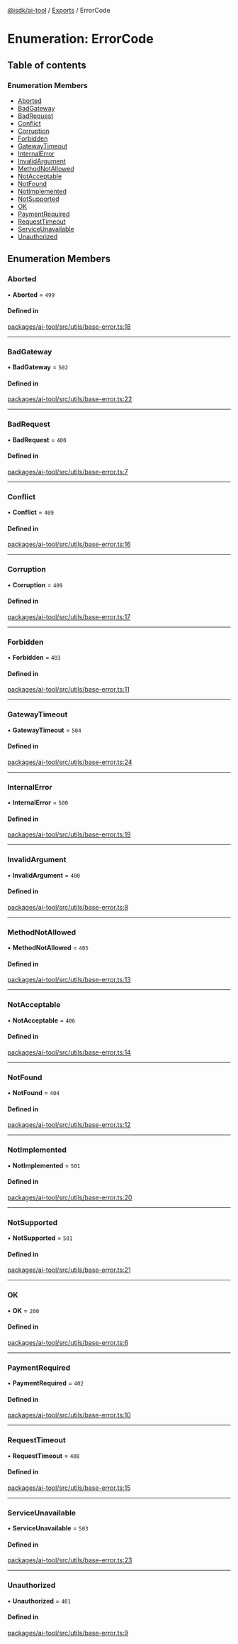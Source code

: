 [@isdk/ai-tool](../README.md) / [Exports](../modules.md) / ErrorCode

# Enumeration: ErrorCode

## Table of contents

### Enumeration Members

- [Aborted](ErrorCode.md#aborted)
- [BadGateway](ErrorCode.md#badgateway)
- [BadRequest](ErrorCode.md#badrequest)
- [Conflict](ErrorCode.md#conflict)
- [Corruption](ErrorCode.md#corruption)
- [Forbidden](ErrorCode.md#forbidden)
- [GatewayTimeout](ErrorCode.md#gatewaytimeout)
- [InternalError](ErrorCode.md#internalerror)
- [InvalidArgument](ErrorCode.md#invalidargument)
- [MethodNotAllowed](ErrorCode.md#methodnotallowed)
- [NotAcceptable](ErrorCode.md#notacceptable)
- [NotFound](ErrorCode.md#notfound)
- [NotImplemented](ErrorCode.md#notimplemented)
- [NotSupported](ErrorCode.md#notsupported)
- [OK](ErrorCode.md#ok)
- [PaymentRequired](ErrorCode.md#paymentrequired)
- [RequestTimeout](ErrorCode.md#requesttimeout)
- [ServiceUnavailable](ErrorCode.md#serviceunavailable)
- [Unauthorized](ErrorCode.md#unauthorized)

## Enumeration Members

### Aborted

• **Aborted** = ``499``

#### Defined in

[packages/ai-tool/src/utils/base-error.ts:18](https://github.com/isdk/ai-tool.js/blob/8de1e0420acc6b174e70aae08e16e1ba780f842c/src/utils/base-error.ts#L18)

___

### BadGateway

• **BadGateway** = ``502``

#### Defined in

[packages/ai-tool/src/utils/base-error.ts:22](https://github.com/isdk/ai-tool.js/blob/8de1e0420acc6b174e70aae08e16e1ba780f842c/src/utils/base-error.ts#L22)

___

### BadRequest

• **BadRequest** = ``400``

#### Defined in

[packages/ai-tool/src/utils/base-error.ts:7](https://github.com/isdk/ai-tool.js/blob/8de1e0420acc6b174e70aae08e16e1ba780f842c/src/utils/base-error.ts#L7)

___

### Conflict

• **Conflict** = ``409``

#### Defined in

[packages/ai-tool/src/utils/base-error.ts:16](https://github.com/isdk/ai-tool.js/blob/8de1e0420acc6b174e70aae08e16e1ba780f842c/src/utils/base-error.ts#L16)

___

### Corruption

• **Corruption** = ``409``

#### Defined in

[packages/ai-tool/src/utils/base-error.ts:17](https://github.com/isdk/ai-tool.js/blob/8de1e0420acc6b174e70aae08e16e1ba780f842c/src/utils/base-error.ts#L17)

___

### Forbidden

• **Forbidden** = ``403``

#### Defined in

[packages/ai-tool/src/utils/base-error.ts:11](https://github.com/isdk/ai-tool.js/blob/8de1e0420acc6b174e70aae08e16e1ba780f842c/src/utils/base-error.ts#L11)

___

### GatewayTimeout

• **GatewayTimeout** = ``504``

#### Defined in

[packages/ai-tool/src/utils/base-error.ts:24](https://github.com/isdk/ai-tool.js/blob/8de1e0420acc6b174e70aae08e16e1ba780f842c/src/utils/base-error.ts#L24)

___

### InternalError

• **InternalError** = ``500``

#### Defined in

[packages/ai-tool/src/utils/base-error.ts:19](https://github.com/isdk/ai-tool.js/blob/8de1e0420acc6b174e70aae08e16e1ba780f842c/src/utils/base-error.ts#L19)

___

### InvalidArgument

• **InvalidArgument** = ``400``

#### Defined in

[packages/ai-tool/src/utils/base-error.ts:8](https://github.com/isdk/ai-tool.js/blob/8de1e0420acc6b174e70aae08e16e1ba780f842c/src/utils/base-error.ts#L8)

___

### MethodNotAllowed

• **MethodNotAllowed** = ``405``

#### Defined in

[packages/ai-tool/src/utils/base-error.ts:13](https://github.com/isdk/ai-tool.js/blob/8de1e0420acc6b174e70aae08e16e1ba780f842c/src/utils/base-error.ts#L13)

___

### NotAcceptable

• **NotAcceptable** = ``406``

#### Defined in

[packages/ai-tool/src/utils/base-error.ts:14](https://github.com/isdk/ai-tool.js/blob/8de1e0420acc6b174e70aae08e16e1ba780f842c/src/utils/base-error.ts#L14)

___

### NotFound

• **NotFound** = ``404``

#### Defined in

[packages/ai-tool/src/utils/base-error.ts:12](https://github.com/isdk/ai-tool.js/blob/8de1e0420acc6b174e70aae08e16e1ba780f842c/src/utils/base-error.ts#L12)

___

### NotImplemented

• **NotImplemented** = ``501``

#### Defined in

[packages/ai-tool/src/utils/base-error.ts:20](https://github.com/isdk/ai-tool.js/blob/8de1e0420acc6b174e70aae08e16e1ba780f842c/src/utils/base-error.ts#L20)

___

### NotSupported

• **NotSupported** = ``501``

#### Defined in

[packages/ai-tool/src/utils/base-error.ts:21](https://github.com/isdk/ai-tool.js/blob/8de1e0420acc6b174e70aae08e16e1ba780f842c/src/utils/base-error.ts#L21)

___

### OK

• **OK** = ``200``

#### Defined in

[packages/ai-tool/src/utils/base-error.ts:6](https://github.com/isdk/ai-tool.js/blob/8de1e0420acc6b174e70aae08e16e1ba780f842c/src/utils/base-error.ts#L6)

___

### PaymentRequired

• **PaymentRequired** = ``402``

#### Defined in

[packages/ai-tool/src/utils/base-error.ts:10](https://github.com/isdk/ai-tool.js/blob/8de1e0420acc6b174e70aae08e16e1ba780f842c/src/utils/base-error.ts#L10)

___

### RequestTimeout

• **RequestTimeout** = ``408``

#### Defined in

[packages/ai-tool/src/utils/base-error.ts:15](https://github.com/isdk/ai-tool.js/blob/8de1e0420acc6b174e70aae08e16e1ba780f842c/src/utils/base-error.ts#L15)

___

### ServiceUnavailable

• **ServiceUnavailable** = ``503``

#### Defined in

[packages/ai-tool/src/utils/base-error.ts:23](https://github.com/isdk/ai-tool.js/blob/8de1e0420acc6b174e70aae08e16e1ba780f842c/src/utils/base-error.ts#L23)

___

### Unauthorized

• **Unauthorized** = ``401``

#### Defined in

[packages/ai-tool/src/utils/base-error.ts:9](https://github.com/isdk/ai-tool.js/blob/8de1e0420acc6b174e70aae08e16e1ba780f842c/src/utils/base-error.ts#L9)
